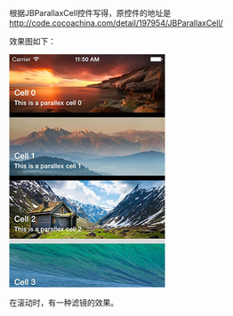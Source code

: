 根据JBParallaxCell控件写得，原控件的地址是
http://code.cocoachina.com/detail/197954/JBParallaxCell/

效果图如下：

![197954_189_ff191397447934bc69f564af55668.jpg](./197954_189_ff191397447934bc69f564af55668.jpg)

在滚动时，有一种滤镜的效果。